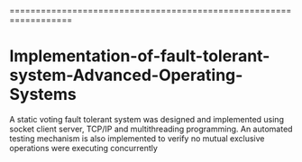 

==================================================================

Implementation-of-fault-tolerant-system-Advanced-Operating-Systems
==================================================================
A static voting fault tolerant system was designed and implemented using socket client server, TCP/IP and multithreading programming. An automated testing mechanism is also implemented to verify no mutual exclusive operations were executing concurrently
